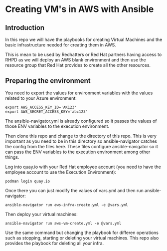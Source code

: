 # Creating VM's in AWS with Ansible

## Introduction

In this repo we will have the playbooks for creating Virtual Machines and the basic infrastructure needed for creating them in AWS.

This is mean to be used by Redhatters or Red Hat partners having access to RHPD as we will deploy an AWS blank environment and then use the resource group that Red Hat provides to create all the other resources.

## Preparing the environment

You need to export the values for environment variables with the values related to your Azure environment:

```
export AWS_ACCESS_KEY_ID='AK123'
export AWS_SECRET_ACCESS_KEY='abc123'
```

The ansible-navigator.yml is already configured so it passes the values of those ENV variables to the execution environment.

Then clone this repo and change to the directory of this repo. This is very important as you need to be in this directory so ansible-navigator catches the config from the files here. These files configure ansible-navigator so it can pass the ENV variables to the execution environment among other things.

Log into quay.io with your Red Hat employee account (you need to have the employee account to use the Execution Environment):

```
podman login quay.io
```

Once there you can just modify the values of vars.yml and then run ansible-navigator:
```
ansible-navigator run aws-infra-create.yml -e @vars.yml
```
Then deploy your virtual machines:
```
ansible-navigator run aws-vm-create.yml -e @vars.yml
```

Use the same command but changing the playbook for differen operations such as stopping, starting or deleting your virtual machines. This repo also provides the playbook for deleting all your infra.
